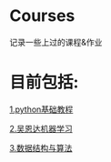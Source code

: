 # Courses
记录一些上过的课程&amp;作业
# 目前包括:
[1.python基础教程](https://www.bilibili.com/video/BV1Fs411A7HZ "小甲鱼python")

[2.吴恩达机器学习](https://www.coursera.org/learn/machine-learning?action=enroll "吴恩达机器学习")

[3.数据结构与算法](https://www.bilibili.com/video/BV1mp4y1D7UP?p=1 "清华博士数据结构与算法")
